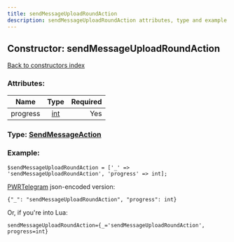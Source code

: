 ```yaml
---
title: sendMessageUploadRoundAction
description: sendMessageUploadRoundAction attributes, type and example
---
```

## Constructor: sendMessageUploadRoundAction  
[Back to constructors index](index.md)



### Attributes:

| Name     |    Type       | Required |
|----------|:-------------:|---------:|
|progress|[int](../types/int.md) | Yes|



### Type: [SendMessageAction](../types/SendMessageAction.md)


### Example:

```
$sendMessageUploadRoundAction = ['_' => 'sendMessageUploadRoundAction', 'progress' => int];
```  

[PWRTelegram](https://pwrtelegram.xyz) json-encoded version:

```
{"_": "sendMessageUploadRoundAction", "progress": int}
```


Or, if you're into Lua:  


```
sendMessageUploadRoundAction={_='sendMessageUploadRoundAction', progress=int}

```


